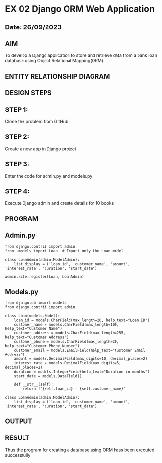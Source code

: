 # EX 02 Django ORM Web Application

## Date: 26/09/2023

## AIM
To develop a Django application to store and retrieve data from a bank loan database using Object Relational Mapping(ORM).

## ENTITY RELATIONSHIP DIAGRAM
## DESIGN STEPS
## STEP 1:
Clone the problem from GitHub

## STEP 2:
Create a new app in Django project

## STEP 3:
Enter the code for admin.py and models.py

## STEP 4:
Execute Django admin and create details for 10 books

## PROGRAM

## Admin.py

```
from django.contrib import admin
from .models import Loan  # Import only the Loan model

class LoanAdmin(admin.ModelAdmin):
    list_display = ('loan_id', 'customer_name', 'amount', 'interest_rate', 'duration', 'start_date')

admin.site.register(Loan, LoanAdmin)
```

## Models.py

```
from django.db import models
from django.contrib import admin

class Loan(models.Model):
    loan_id = models.CharField(max_length=20, help_text="Loan ID")
    customer_name = models.CharField(max_length=100, help_text="Customer Name")
    customer_address = models.CharField(max_length=255, help_text="Customer Address")
    customer_phone = models.CharField(max_length=20, help_text="Customer Phone Number")
    customer_email = models.EmailField(help_text="Customer Email Address")
    amount = models.DecimalField(max_digits=10, decimal_places=2)
    interest_rate = models.DecimalField(max_digits=5, decimal_places=2)
    duration = models.IntegerField(help_text="Duration in months")
    start_date = models.DateField()

    def __str__(self):
        return f"{self.loan_id} - {self.customer_name}"

class LoanAdmin(admin.ModelAdmin):
    list_display = ('loan_id', 'customer_name', 'amount', 'interest_rate', 'duration', 'start_date')
```

## OUTPUT



## RESULT
Thus the program for creating a database using ORM hass been executed successfully
